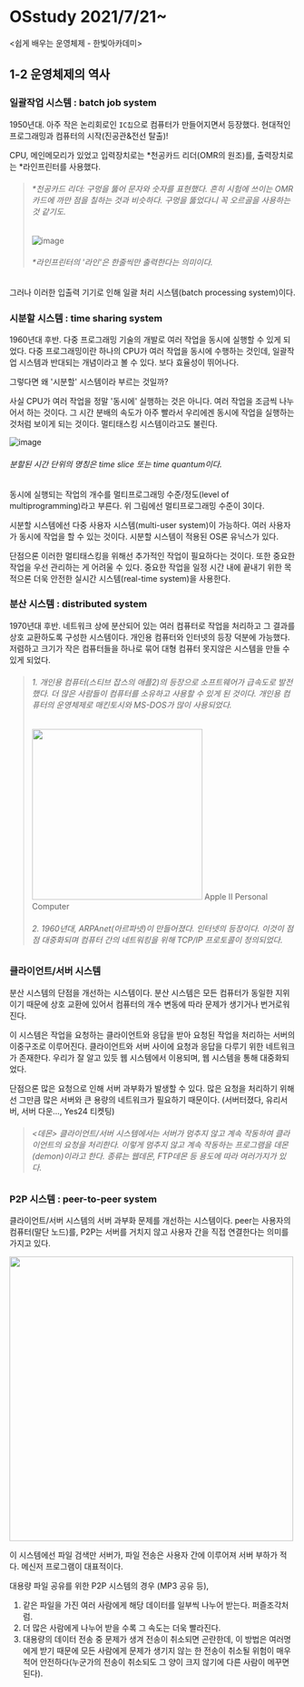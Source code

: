 # OSstudy 2021/7/21~
<쉽게 배우는 운영체제 - 한빛아카데미>
   
   
## 1-2 운영체제의 역사

   
### 일괄작업 시스템 : batch job system
1950년대. 아주 작은 논리회로인 ```IC칩```으로 컴퓨터가 만들어지면서 등장했다. 현대적인 프로그래밍과 컴퓨터의 시작(진공관&전선 탈출)!

CPU, 메인메모리가 있었고 입력장치로는 *천공카드 리더(OMR의 원조)를, 출력장치로는 *라인프린터를 사용했다.

> ###### *천공카드 리더: 구멍을 뚫어 문자와 숫자를 표현했다. 흔히 시험에 쓰이는 OMR카드에 까만 점을 칠하는 것과 비슷하다. 구멍을 뚫었다니 꼭 오르골을 사용하는 것 같기도.
> ![image](https://user-images.githubusercontent.com/53461080/126930582-cd5c9a65-d382-4139-b121-dc6b1a1bd6d3.png)
>   
> ###### *라인프린터의 '라인'은 한줄씩만 출력한다는 의미이다.

그러나 이러한 입출력 기기로 인해 일괄 처리 시스템(batch processing system)이다.
    
    
### 시분할 시스템 : time sharing system
1960년대 후반. 다중 프로그래밍 기술의 개발로 여러 작업을 동시에 실행할 수 있게 되었다. 다중 프로그래밍이란 하나의 CPU가 여러 작업을 동시에 수행하는 것인데, 일괄작업 시스템과 반대되는 개념이라고 볼 수 있다. 보다 효율성이 뛰어나다.

그렇다면 왜 '시분할' 시스템이라 부르는 것일까?

사실 CPU가 여러 작업을 정말 '동시에' 실행하는 것은 아니다. 여러 작업을 조금씩 나누어서 하는 것이다. 그 시간 분배의 속도가 아주 빨라서 우리에겐 동시에 작업을 실행하는 것처럼 보이게 되는 것이다. 멀티태스킹 시스템이라고도 불린다.   

![image](https://user-images.githubusercontent.com/53461080/126930888-e1fc8ee4-d6ec-48fd-927d-876886be607b.png)
###### 분할된 시간 단위의 명칭은 time slice 또는 time quantum이다.
동시에 실행되는 작업의 개수를 멀티프로그래밍 수준/정도(level of multiprogramming)라고 부른다. 위 그림에선 멀티프로그래밍 수준이 3이다.

시분할 시스템에선 다중 사용자 시스템(multi-user system)이 가능하다. 여러 사용자가 동시에 작업을 할 수 있는 것이다. 시분할 시스템이 적용된 OS론 유닉스가 있다.

단점으론 이러한 멀티태스킹을 위해선 추가적인 작업이 필요하다는 것이다. 또한 중요한 작업을 우선 관리하는 게 어려울 수 있다. 중요한 작업을 일정 시간 내에 끝내기 위한 목적으론 더욱 안전한 실시간 시스템(real-time system)을 사용한다.

   
### 분산 시스템 : distributed system
1970년대 후반. 네트워크 상에 분산되어 있는 여러 컴퓨터로 작업을 처리하고 그 결과를 상호 교환하도록 구성한 시스템이다. 개인용 컴퓨터와 인터넷의 등장 덕분에 가능했다. 저렴하고 크기가 작은 컴퓨터들을 하나로 묶어 대형 컴퓨터 못지않은 시스템을 만들 수 있게 되었다.

> ###### 1. 개인용 컴퓨터(스티브 잡스의 애플2)의 등장으로 소프트웨어가 급속도로 발전했다. 더 많은 사람들이 컴퓨터를 소유하고 사용할 수 있게 된 것이다. 개인용 컴퓨터의 운영체제로 매킨토시와 MS-DOS가 많이 사용되었다.
> <img src=https://user-images.githubusercontent.com/53461080/126931127-3d8ec1e4-281f-4081-bc47-42469a7ddab4.png width=300px></img> Apple II Personal Computer
> 
> ###### 2. 1960년대, ARPAnet(아르파넷)이 만들어졌다. 인터넷의 등장이다. 이것이 점점 대중화되며 컴퓨터 간의 네트워킹을 위해 TCP/IP 프로토콜이 정의되었다.


### 클라이언트/서버 시스템
분산 시스템의 단점을 개선하는 시스템이다. 분산 시스템은 모든 컴퓨터가 동일한 지위이기 때문에 상호 교환에 있어서 컴퓨터의 개수 변동에 따라 문제가 생기거나 번거로워 진다.

이 시스템은 작업을 요청하는 클라이언트와 응답을 받아 요청된 작업을 처리하는 서버의 이중구조로 이루어진다. 클라이언트와 서버 사이에 요청과 응답을 다루기 위한 네트워크가 존재한다. 우리가 잘 알고 있듯 웹 시스템에서 이용되며, 웹 시스템을 통해 대중화되었다.

단점으론 많은 요청으로 인해 서버 과부화가 발생할 수 있다. 많은 요청을 처리하기 위해선 그만큼 많은 서버와 큰 용량의 네트워크가 필요하기 때문이다. (서버터졌다, 유리서버, 서버 다운..., Yes24 티켓팅)
> ###### <데몬> 클라이언트/서버 시스템에서는 서버가 멈추지 않고 계속 작동하여 클라이언트의 요청을 처리한다. 이렇게 멈추지 않고 계속 작동하는 프로그램을 데몬(demon)이라고 한다. 종류는 웹데몬, FTP데몬 등 용도에 따라 여러가지가 있다.


### P2P 시스템 : peer-to-peer system
클라이언트/서버 시스템의 서버 과부화 문제를 개선하는 시스템이다. peer는 사용자의 컴퓨터(말단 노드)를, P2P는 서버를 거치지 않고 사용자 간을 직접 연결한다는 의미를 가지고 있다.   

<img src=https://user-images.githubusercontent.com/53461080/126931550-cf106712-1e9e-4ef7-b556-33cfda46c1e6.png width=500px></img>   

이 시스템에선 파일 검색만 서버가, 파일 전송은 사용자 간에 이루어져 서버 부하가 적다. 메신저 프로그램이 대표적이다.

대용량 파일 공유를 위한 P2P 시스템의 경우 (MP3 공유 등),
1. 같은 파일을 가진 여러 사람에게 해당 데이터를 일부씩 나누어 받는다. 퍼즐조각처럼.
2. 더 많은 사람에게 나누어 받을 수록 그 속도는 더욱 빨라진다.
3. 대용량의 데이터 전송 중 문제가 생겨 전송이 취소되면 곤란한데, 이 방법은 여러명에게 받기 때문에 모든 사람에게 문제가 생기지 않는 한 전송이 취소될 위험이 매우 적어 안전하다(누군가의 전송이 취소되도 그 양이 크지 않기에 다른 사람이 메꾸면 된다).
